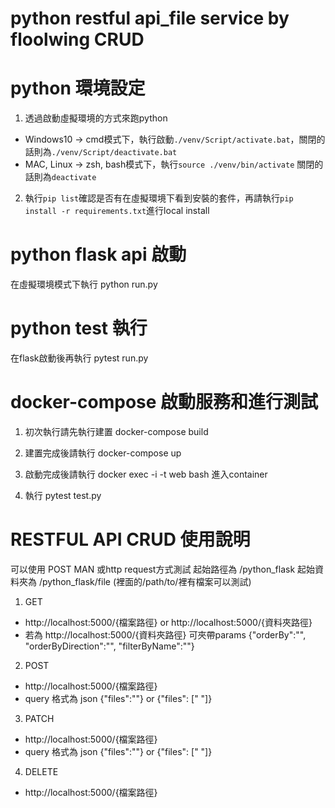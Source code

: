 # python restful api_file service by floolwing CRUD

# python 環境設定

1. 透過啟動虛擬環境的方式來跑python
- Windows10 -> cmd模式下，執行啟動`./venv/Script/activate.bat`，關閉的話則為`./venv/Script/deactivate.bat`
- MAC, Linux -> zsh, bash模式下，執行`source ./venv/bin/activate` 關閉的話則為`deactivate`

2. 執行`pip list`確認是否有在虛擬環境下看到安裝的套件，再請執行`pip install -r requirements.txt`進行local install

# python flask api 啟動

在虛擬環境模式下執行 python run.py

# python test 執行

在flask啟動後再執行 pytest run.py

# docker-compose 啟動服務和進行測試

1. 初次執行請先執行建置 docker-compose build

2. 建置完成後請執行 docker-compose up

3. 啟動完成後請執行 docker exec -i -t web bash 進入container

4. 執行 pytest test.py

# RESTFUL API CRUD 使用說明
可以使用 POST MAN 或http request方式測試 起始路徑為 /python_flask 起始資料夾為 /python_flask/file (裡面的/path/to/裡有檔案可以測試)
1. GET
-  http://localhost:5000/{檔案路徑} or http://localhost:5000/{資料夾路徑}
-  若為 http://localhost:5000/{資料夾路徑} 可夾帶params {"orderBy":"", "orderByDirection":"", "filterByName":""}
2. POST
-  http://localhost:5000/{檔案路徑}
-  query 格式為 json {"files":""} or {"files": [" "]} 
3. PATCH
-  http://localhost:5000/{檔案路徑}
-  query 格式為 json {"files":""} or {"files": [" "]} 
4. DELETE
-  http://localhost:5000/{檔案路徑}

